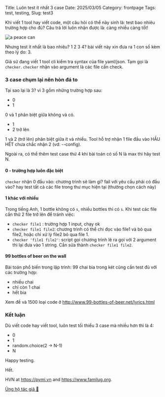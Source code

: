 Title: Luôn test ít nhất 3 case
Date: 2025/03/05
Category: frontpage
Tags: test, testing,
Slug: test3

Khi viết 1 tool hay viết code, một câu hỏi có thể nảy sinh là: test bao nhiêu trường hợp cho đủ?
Câu trả lời luôn nhận được là: càng nhiều càng tốt!

![a peace can]({static}/images/can.jpg)

Nhưng test ít nhất là bao nhiêu? 1 2 3 4? bài viết này xin đưa ra 1 con số kèm theo lý do: 3.

Giả sử đang viết 1 tool cli kiểm tra syntax của file yaml/json. Tạm gọi là `checker`. `checker` nhận vào argument là các file cần check.

### 3 case chụm lại nên hòn đá to
Tại sao lại là 3? vì 3 gồm những trường hợp sau:

- 0
- 1

0 và 1 phân biệt giữa không và có.

- 1
- 2 trở lên 

1 và 2 (trở lên) phân biệt giữa ít và nhiều. Tool hỗ trợ nhận 1 file đầu vào HẦU HẾT chưa chắc nhận 2 (vd: --config).

Ngoài ra, có thể thêm test case thứ 4 khi bài toán có số N là max thì hãy test N.

#### 0 - trường hợp luôn đặc biệt
`checker` nhận 0 đầu vào: chương trình sẽ làm gì? fail với yêu cầu phải có đầu vào? hay test tất cả các file trong thư mục hiện tại (thường chọn cách này)

#### 1 khác với nhiều 
Trong tiếng Anh, 1 bottle không có `s`, nhiều bottles thì có `s`. Khi test các file cần thử 2 file trở lên để tránh việc:

- `checker file1` : trường hợp 1 input, chạy ok
- `checker file1 file2`: chương trình có thể chi đọc vào file1 và bỏ qua file2, hoặc chỉ xử lý file2 bỏ qua file 1.
- `checker 'file1 file2'`: script gọi chương trình lẽ ra gọi với 2 argument thì lại đưa vào 1 string. Cần sửa thành `checker file1 file2`.

#### 99 bottles of beer on the wall
Bài toán phổ biến trong lập trình: 99 chai bia trong két cũng cần test đủ với các trường hợp:

- nhiều chai
- chỉ còn 1 chai
- hết bia 

Xem đề và 1500 loại code ở <http://www.99-bottles-of-beer.net/lyrics.html>

### Kết luận
Dù viết code hay viết tool, luôn test tối thiểu 3 case mà nhiều hơn thì là 4:

- 0
- 1
- random.choice(2 -> N-1)
- N

Happy testing.

Hết.

HVN at <https://pymi.vn> and <https://www.familug.org>.

[Ủng hộ tác giả 🍺](https://www.familug.org/p/ung-ho.html)
